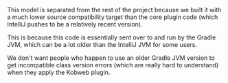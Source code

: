 This model is separated from the rest of the project because we built it with a much lower source compatibility target
than the core plugin code (which IntelliJ pushes to be a relatively recent version).

This is because this code is essentially sent over to and run by the Gradle JVM, which can be a lot older than the
IntelliJ JVM for some users.

We don't want people who happen to use an older Gradle JVM version to get incompatible class version errors
(which are really hard to understand) when they apply the Kobweb plugin.
